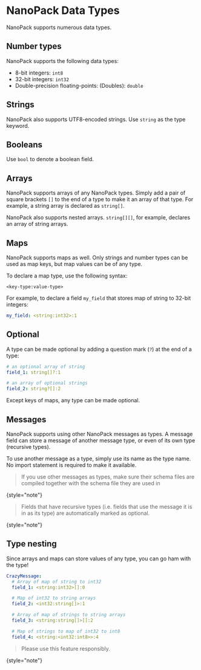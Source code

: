 # NanoPack Data Types

NanoPack supports numerous data types.

## Number types

NanoPack supports the following data types:

- 8-bit integers: `int8`
- 32-bit integers: `int32`
- Double-precision floating-points: (Doubles): `double`

## Strings

NanoPack also supports UTF8-encoded strings. Use `string` as the type keyword.

## Booleans

Use `bool` to denote a boolean field.

## Arrays

NanoPack supports arrays of any NanoPack types.  Simply add a pair of square brackets `[]` to the end of a type to make it an array of that type.
For example, a string array is declared as `string[]`.

NanoPack also supports nested arrays. `string[][]`, for example, declares an array of string arrays.

## Maps

NanoPack supports maps as well. Only strings and number types can be used as map keys, but map values can be of any type.

To declare a map type, use the following syntax:

```
<key-type:value-type>
```

For example, to declare a field `my_field` that stores map of string to 32-bit integers:

```yaml
my_field: <string:int32>:1
```

## Optional

A type can be made optional by adding a question mark (`?`) at the end of a type:

```yaml
# an optional array of string
field_1: string[]?:1

# an array of optional strings
field_2: string?[]:2
```

Except keys of maps, any type can be made optional.

## Messages

NanoPack supports using other NanoPack messages as types.
A message field can store a message of another message type, or even of its own type (recursive types).

To use another message as a type, simply use its name as the type name. No import statement is required to make it available.

> If you use other messages as types, make sure their schema files are compiled together with the schema file they are used in
>
{style="note"}

> Fields that have recursive types (i.e. fields that use the message it is in as its type) are automatically marked as optional.
>
{style="note"}

## Type nesting

Since arrays and maps can store values of any type, you can go ham with the type!

```yaml
CrazyMessage:
  # Array of map of string to int32
  field_1: <string:int32>[]:0

  # Map of int32 to string arrays
  field_2: <int32:string[]>:1

  # Array of map of strings to string arrays
  field_3: <string:string[]>[]:2

  # Map of strings to map of int32 to int8
  field_4: <string:<int32:int8>>:4
```

> Please use this feature responsibly.
> 
{style="note"}
